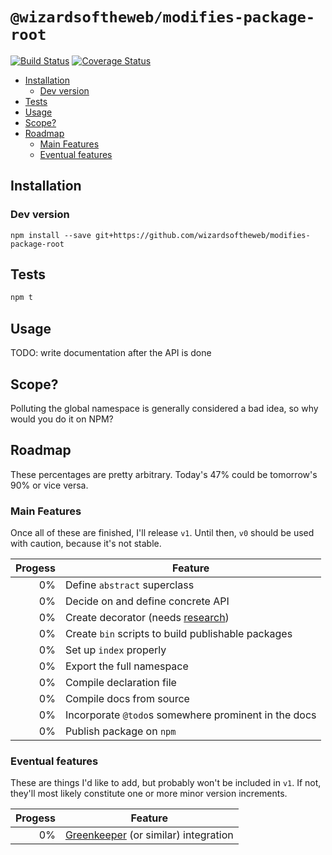 # `@wizardsoftheweb/modifies-package-root`

[![Build Status](https://travis-ci.org/wizardsoftheweb/modifies-package-root.svg?branch=master)](https://travis-ci.org/wizardsoftheweb/modifies-package-root) [![Coverage Status](https://coveralls.io/repos/github/wizardsoftheweb/modifies-package-root/badge.svg?branch=master)](https://coveralls.io/github/wizardsoftheweb/modifies-package-root?branch=master)

<!-- MarkdownTOC -->

- [Installation](#installation)
    - [Dev version](#devversion)
- [Tests](#tests)
- [Usage](#usage)
- [Scope?](#scope)
- [Roadmap](#roadmap)
    - [Main Features](#mainfeatures)
    - [Eventual features](#eventualfeatures)

<!-- /MarkdownTOC -->


## Installation

<!--
```bash
npm install @wizardsoftheweb/modifies-package-root
```
-->

### Dev version

```
npm install --save git+https://github.com/wizardsoftheweb/modifies-package-root
```

## Tests

```bash
npm t
```

## Usage

TODO: write documentation after the API is done


## Scope?

Polluting the global namespace is generally considered a bad idea, so why would you do it on NPM?

## Roadmap

These percentages are pretty arbitrary. Today's 47% could be tomorrow's 90% or vice versa.

### Main Features

Once all of these are finished, I'll release `v1`. Until then, `v0` should be used with caution, because it's not stable.

| Progess | Feature |
| ------: | ------- |
|      0% | Define `abstract` superclass |
|      0% | Decide on and define concrete API |
|      0% | Create decorator (needs [research](https://www.typescriptlang.org/docs/handbook/decorators.html)) |
|      0% | Create `bin` scripts to build publishable packages |
|      0% | Set up `index` properly |
|      0% | Export the full namespace |
|      0% | Compile declaration file |
|      0% | Compile docs from source |
|      0% | Incorporate `@todo`s somewhere prominent in the docs |
|      0% | Publish package on `npm` |

### Eventual features

These are things I'd like to add, but probably won't be included in `v1`. If not, they'll most likely constitute one or more minor version increments.

| Progess | Feature |
| ------: | ------- |
|      0% | [Greenkeeper](https://greenkeeper.io/) (or similar) integration |
